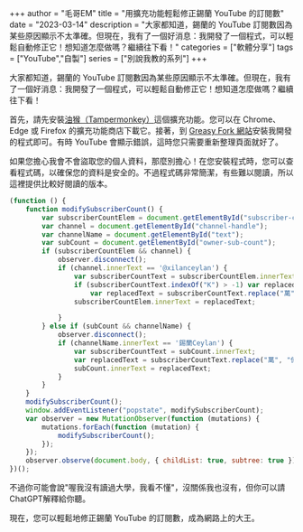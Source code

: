 +++
author = "毛哥EM"
title = "用擴充功能輕鬆修正錫蘭 YouTube 的訂閱數"
date = "2023-03-14"
description = "大家都知道，錫蘭的 YouTube 訂閱數因為某些原因顯示不太準確。但現在，我有了一個好消息：我開發了一個程式，可以輕鬆自動修正它！想知道怎麼做嗎？繼續往下看！"
categories = ["軟體分享"]
tags = ["YouTube","自製"]
series = ["別說我教的系列"]
+++

大家都知道，錫蘭的 YouTube 訂閱數因為某些原因顯示不太準確。但現在，我有了一個好消息：我開發了一個程式，可以輕鬆自動修正它！想知道怎麼做嗎？繼續往下看！

<!--more-->

首先，請先安裝[油猴（Tampermonkey）](https://chrome.google.com/webstore/detail/dhdgffkkebhmkfjojejmpbldmpobfkfo)這個擴充功能。您可以在 Chrome、Edge 或 Firefox 的擴充功能商店下載它。接著，到 [Greasy Fork 網站](https://greasyfork.org/zh-TW/scripts/461789-%E9%8C%AB%E8%98%AD%E8%A8%82%E9%96%B1%E6%A0%A1%E6%AD%A3)安裝我開發的程式即可。有時 YouTube 會顯示錯誤，這時您只需要重新整理頁面就好了。

如果您擔心我會不會盜取您的個人資料，那麼別擔心！在您安裝程式時，您可以查看程式碼，以確保您的資料是安全的。不過程式碼非常簡潔，有些難以閱讀，所以這裡提供比較好閱讀的版本。

```js
(function () {
    function modifySubscriberCount() {
        var subscriberCountElem = document.getElementById("subscriber-count");
        var channel = document.getElementById("channel-handle");
        var channelName = document.getElementById("text");
        var subCount = document.getElementById("owner-sub-count");
        if (subscriberCountElem && channel) {
            observer.disconnect();
            if (channel.innerText == '@xilanceylan') {
                var subscriberCountText = subscriberCountElem.innerText;
                if (subscriberCountText.indexOf("K") > -1) var replacedText = parseInt(subscriberCountText.replace("K", "")) / 10 + "T"; else
                    var replacedText = subscriberCountText.replace("萬", "兆").replace("万", "兆");
                subscriberCountElem.innerText = replacedText;

            }
        } else if (subCount && channelName) {
            observer.disconnect();
            if (channelName.innerText == '錫蘭Ceylan') {
                var subscriberCountText = subCount.innerText;
                var replacedText = subscriberCountText.replace("萬", "億").replace("万", "亿");
                subCount.innerText = replacedText;
            }
        }
    }
    modifySubscriberCount();
    window.addEventListener("popstate", modifySubscriberCount);
    var observer = new MutationObserver(function (mutations) {
        mutations.forEach(function (mutation) {
            modifySubscriberCount();
        });
    });
    observer.observe(document.body, { childList: true, subtree: true });
})();
```

不過你可能會說"喔我沒有讀過大學，我看不懂"，沒關係我也沒有，但你可以請ChatGPT解釋給你聽。

現在，您可以輕鬆地修正錫蘭 YouTube 的訂閱數，成為網路上的大王。